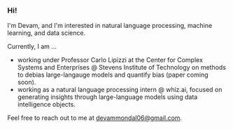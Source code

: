### Hi!

I'm Devam, and I'm interested in natural language processing, machine learning, and data science. 

Currently, I am ...
* working under Professor Carlo Lipizzi at the Center for Complex Systems and Enterprises @ Stevens Institute of Technology on methods to debias large-langauge models and quantify bias (paper coming soon).
* working as a natural language processing intern @ whiz.ai, focused on generating insights through large-language models using data intelligence objects.

Feel free to reach out to me at devammondal06@gmail.com. 
